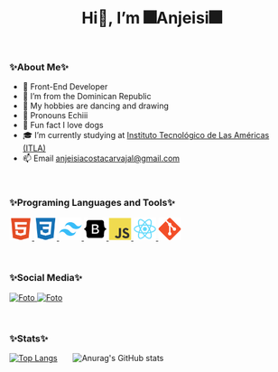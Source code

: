 <div id="header" align="center" >
  <img width="100" src="https://media.giphy.com/media/csYkWsVSZTzcSSU7oA/giphy.gif" alt="">
   <h1 align="center">Hi👋, I’m 🎆Anjeisi🎆</h1>
</div>

&nbsp;

<h3>✨About Me✨</h3>

- 🌼 Front-End Developer
- 🌱 I’m from the Dominican Republic
- 💃 My hobbies are dancing and drawing
- 🍥 Pronouns Echiii
- 🐶 Fun fact I love dogs
- 🎓 I’m currently studying at [Instituto Tecnológico de Las Américas (ITLA)](https://itla.edu.do/)
- 📫 Email <a href="anjeisiacostacarvajal@gmail.com">anjeisiacostacarvajal@gmail.com</a>
  
&nbsp;

<h3>✨Programing Languages and Tools✨</h3> 

<div align="left">
  <a href="https://www.w3schools.com/cs/" target="_blank" rel="noreferrer">
    <img src="https://github.com/devicons/devicon/blob/master/icons/html5/html5-plain.svg" width="40"/>
    <img src="https://github.com/devicons/devicon/blob/master/icons/css3/css3-plain.svg" width="40"/">
    <img src="https://github.com/devicons/devicon/blob/master/icons/tailwindcss/tailwindcss-plain.svg" width="40"/>
    <img src="https://github.com/devicons/devicon/blob/master/icons/bootstrap/bootstrap-plain.svg" width="40"/>
    <img src="https://github.com/devicons/devicon/blob/master/icons/javascript/javascript-original.svg" width="40"/>
    <img src="https://github.com/devicons/devicon/blob/master/icons/react/react-original.svg" width="40"/>
    <img src="https://github.com/devicons/devicon/blob/master/icons/git/git-plain.svg" width="40"/>
  </a>
</div>

&nbsp;

<h3>✨Social Media✨</h3>

<a href="https://t.me/Echi_xi">
  <img width='65px' src="https://logos-world.net/wp-content/uploads/2021/03/Telegram-Logo.png" alt="Foto">
</a> 
<a href="https://www.instagram.com/echi_xi/">
  <img width='65px' src="https://logos-world.net/wp-content/uploads/2020/06/Instagram-Logo-700x394.png" alt="Foto">
</a>

&nbsp;

<h3>✨Stats✨</h3>

[![Top Langs](https://github-readme-stats.vercel.app/api/top-langs/?username=anjeisi&langs_count=8)](https://github.com/anuraghazra/github-readme-stats) &nbsp; &nbsp; &nbsp; ![Anurag's GitHub stats](https://github-readme-stats.vercel.app/api?username=anjeisi&show_icons=true&theme=default)
